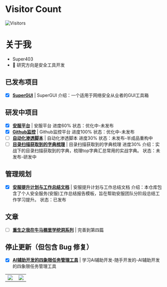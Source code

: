 # Visitor Count
<!-- 访客 -->
<p align="left">
  <img src="https://profile-counter.glitch.me/Super403/count.svg" alt="Visitors">
</p>

# 关于我
- Super403
- 💬  研究方向是安全工具开发

## 已发布项目
- [x] **[SuperGUI](https://github.com/super403/SuperGUI)**  | SuperGUI 介绍：一个适用于网络安全从业者的GUI工具箱
      
## 研发中项目
- [x] **[安服平台](https://github.com/super403)**  | 安服平台   进度60%   状态：优化中-未发布
- [x] **[Github监控](https://github.com/super403)**  | Github监控平台   进度100%   状态：优化中-未发布
- [ ] **[自动化渗透脚本](https://github.com/super403)**  | 自动化渗透脚本   进度30%   状态：未发布-半成品重构中
- [ ] **[目录扫描获取到的字典梳理](https://github.com/super403)**  | 目录扫描获取到的字典梳理   进度30%   介绍：实战下的目录扫描获取到的字典，梳理top字典汇总常用的实战字典。   状态：未发布-研发中

## 管理规划
- [x] **[安服提升计划与工作总结文档](https://github.com/Super403/Improvement-Plan)**  | 安服提升计划与工作总结文档    介绍：本仓库包含了个人安全服务(安服)工作总结报告模板，旨在帮助安服团队分阶段总结工作学习提升。  状态：已发布
      
## 文章
- [ ] **[重生之我在牛马棚里学挖洞系列](https://github.com/super403)**  | 完善到第四篇


## 停止更新（但包含 Bug 修复）
- [x] **[AI辅助开发的四象限任务管理工具](https://github.com/super403/AI-four-quadrant)**  | 学习Ai辅助开发-随手开发的-AI辅助开发的四象限任务管理工具

<table>
    <tr>
        <td >
            <center><img src="https://github-readme-stats.vercel.app/api?username=super403&show_icons=true&hide_border=true&theme=chartreuse-dark" ></center>
        </td>
        <td >
            <center><img src="https://github-profile-summary-cards.vercel.app/api/cards/profile-details?username=super403&theme=github_dark&show_icons=true" align="right" /></center>
        </td>
    </tr>
</table>












